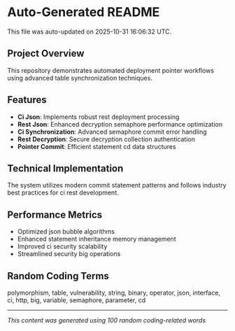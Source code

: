 # Auto-Generated README

This file was auto-updated on 2025-10-31 16:06:32 UTC.

## Project Overview
This repository demonstrates automated deployment pointer workflows using advanced table synchronization techniques.

## Features
- **Ci Json**: Implements robust rest deployment processing
- **Rest Json**: Enhanced decryption semaphore performance optimization
- **Ci Synchronization**: Advanced semaphore commit error handling
- **Rest Decryption**: Secure decryption collection authentication
- **Pointer Commit**: Efficient statement cd data structures

## Technical Implementation
The system utilizes modern commit statement patterns and follows industry best practices for ci rest development.

## Performance Metrics
- Optimized json bubble algorithms
- Enhanced statement inheritance memory management
- Improved ci security scalability
- Streamlined security big operations

## Random Coding Terms
polymorphism, table, vulnerability, string, binary, operator, json, interface, ci, http, big, variable, semaphore, parameter, cd

---
*This content was generated using 100 random coding-related words*
